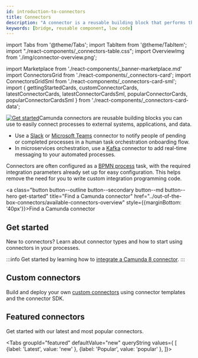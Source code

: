 ```yaml
---
id: introduction-to-connectors
title: Connectors
description: "A connector is a reusable building block that performs the integration with an external system and works out of the box."
keywords: [bridge, reusable component, low code]
---
```


import Tabs from '@theme/Tabs';
import TabItem from '@theme/TabItem';
import "./react-components/\_connectors-table.css";
import OverviewImg from './img/connector-overview.png';

import Marketplace from './react-components/\_banner-marketplace.md'
import ConnectorsGrid from './react-components/\_connectors-card';
import ConnectorsGridSml from './react-components/\_connectors-card-sml';
import { gettingStartedCards, customConnectorCards, latestConnectorCards, latestConnectorCardsSml, popularConnectorCards, popularConnectorCardsSml } from './react-components/\_connectors-card-data';

<p><a title="Find a Camunda connector" href="../out-of-the-box-connectors/available-connectors-overview"><img src={OverviewImg} alt="Get started" style={{border:0,padding:0,paddingLeft:20,margin:0,float: 'right', width: '40%'}} className="fade-in-top-image"/></a>Camunda connectors are reusable building blocks you can use to easily connect processes to external systems, applications, and data.</p>

- Use a [Slack](/components/connectors/out-of-the-box-connectors/slack.md) or [Microsoft Teams](/components/connectors/out-of-the-box-connectors/microsoft-teams.md) connector to notify people of pending or completed processes in a human task orchestration onboarding flow.
- In microservices orchestration, use a [Kafka](/components/connectors/out-of-the-box-connectors/kafka.md) connector to add real-time messaging to your automated processes.

Connectors are often configured as a [BPMN process](/components/concepts/processes.md) task, with the required integration parameters already set up for easy configuration. This helps remove the need for you to write custom integration programming code.

<a class="button button--outline button--secondary button--md button--hero get-started" title="Find a Camunda connector" href="../out-of-the-box-connectors/available-connectors-overview" style={{marginBottom: '40px'}}>Find a Camunda connector</a>

## Get started

New to connectors? Learn about connector types and how to start using connectors in your processes.

<ConnectorsGrid connectors={gettingStartedCards} />

:::info
Get started by learning how to [integrate a Camunda 8 connector](/components/connectors/use-connectors/configuring-out-of-the-box-connector.md).
:::

## Custom connectors

Build and deploy your own [custom connectors](../custom-built-connectors/build-connector) using connector templates and the connector SDK.

<ConnectorsGrid connectors={customConnectorCards} />

## Featured connectors

Get started with our latest and most popular connectors.

<Tabs groupId="featured" defaultValue="new" queryString values={
[
{label: 'Latest', value: 'new' },
{label: 'Popular', value: 'popular' },
]}>
<TabItem value="new">

<ConnectorsGrid connectors={latestConnectorCards} />

<ConnectorsGridSml connectors={latestConnectorCardsSml} />

</TabItem>
<TabItem value="popular">

<ConnectorsGrid connectors={popularConnectorCards} />

<ConnectorsGridSml connectors={popularConnectorCardsSml} />

</TabItem>

</Tabs>

<Marketplace/>

